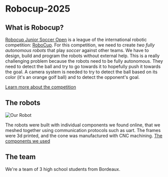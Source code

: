 # Robocup-2025


## What is Robocup?
[Robocup Junior Soccer Open](https://junior.robocup.org/soccer/) is a league of the international robotic competition: [RoboCup](https://robocup.org).
For this competition, we need to create _two fully autonomous robots_ that play _soccer_ against other teams. We have to design, build and program the robots without external help. This is a really challenging problem because the robots need to be fully autonomous. They need to detect the ball and try to go towards it to hopefully push it towards the goal. A camera system is needed to try to detect the ball based on its color (it's an orange golf ball) and to detect the opponent's goal.

[Learn more about the competition](https://robocup-junior.github.io/soccer-rules/master/rules.html)

## The robots
![Our Robot](../media/spinning.gif)

The robots were built with individual components we found online, that we meshed together using communication protocols such as uart. The frames were 3d printed, and the cone was manufactured with CNC machining.
[The components we used](./components.md)


## The team
We're a team of 3 high school students from Bordeaux.
